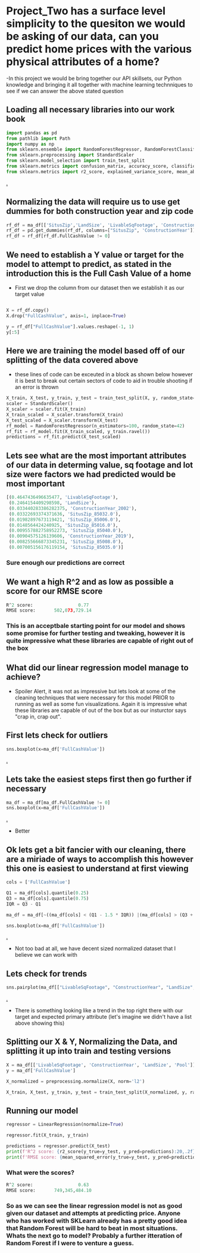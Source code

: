 # Project_Two has a surface level simplicity to the quesiton we would be asking of our data, can you predict home prices with the various physical attributes of a home? # 

-In this project we would be bring together our API skillsets, our Python knowledge and bringing it all together with machine learning technniques to see if we can answer the above stated question

## Loading all necessary libraries into our work book ##

```python
import pandas as pd
from pathlib import Path
import numpy as np
from sklearn.ensemble import RandomForestRegressor, RandomForestClassifier
from sklearn.preprocessing import StandardScaler
from sklearn.model_selection import train_test_split
from sklearn.metrics import confusion_matrix, accuracy_score, classification_report
from sklearn.metrics import r2_score, explained_variance_score, mean_absolute_error, mean_squared_error
```

[.]()

## Normalizing the data will require us to use get dummies for both construction year and zip code ##

```python
rf_df = ma_df[['SitusZip','LandSize', 'LivableSqFootage', 'ConstructionYear', 'Pool', 'FullCashValue']].copy()
rf_df = pd.get_dummies(rf_df, columns=["SitusZip", 'ConstructionYear'])
rf_df = rf_df[rf_df.FullCashValue != 0]
```

## We need to establish a Y value or target for the model to attempt to predict, as stated in the introduction this is the Full Cash Value of a home ##
 - First we drop the column from our dataset then we establish it as our target value
```python

X = rf_df.copy()
X.drop("FullCashValue", axis=1, inplace=True)

y = rf_df["FullCashValue"].values.reshape(-1, 1)
y[:5]
```

## Here we are training the model based off of our splitting of the data covered above ##
 -  these lines of code can be exceuted in a block as shown below however it is best to break out certain sectors of code to aid in trouble shooting if an error is thrown
 
```python
X_train, X_test, y_train, y_test = train_test_split(X, y, random_state=78)
scaler = StandardScaler()
X_scaler = scaler.fit(X_train)
X_train_scaled = X_scaler.transform(X_train)
X_test_scaled = X_scaler.transform(X_test)
rf_model = RandomForestRegressor(n_estimators=100, random_state=42)
rf_fit = rf_model.fit(X_train_scaled, y_train.ravel())
predictions = rf_fit.predict(X_test_scaled)
```

## Lets see what are the most important attributes of our data in determing value, sq footage and lot size were factors we had predicted would be most important  ##

```python
[(0.4647436496635477, 'LivableSqFootage'),
 (0.2464154409298598, 'LandSize'),
 (0.033440283386282375, 'ConstructionYear_2002'),
 (0.03322693374371636, 'SitusZip_85032.0'),
 (0.01982897673119421, 'SitusZip_85006.0'),
 (0.0148564424240925, 'SitusZip_85016.0'),
 (0.009557882758952273, 'SitusZip_85040.0'),
 (0.00904575126139606, 'ConstructionYear_2019'),
 (0.008255666873345231, 'SitusZip_85008.0'),
 (0.007005156176119154, 'SitusZip_85035.0')]
```
### Sure enough our predictions are correct ###

## We want a high R^2 and as low as possible a score for our RMSE score ##

```python
R^2 score:                 0.77
RMSE score:       502,073,729.14
```
### This is an acceptbale starting point for our model and shows some promise for further testing and tweaking, however it is quite impressive what these libraries are capable of right out of the box ###


## What did our linear regression model manage to achieve? ##
 - Spoiler Alert, it was not as impressive but lets look at some of the cleaning techniques that were necessary for this model PRIOR to running as well as some fun visualizations. Again it is impressive what these libraries are capable of out of the box but as our insturctor says "crap in, crap out". 

## First lets check for outliers ##

```python
sns.boxplot(x=ma_df['FullCashValue'])
```

[.]()

## Lets take the easiest steps first then go further if necessary ##

```python
ma_df = ma_df[ma_df.FullCashValue != 0]
sns.boxplot(x=ma_df['FullCashValue'])
``` 
[.]()
 - Better
 
## Ok lets get a bit fancier with our cleaning, there are a miriade of ways to accomplish this however this one is easiest to understand at first viewing ##

```python
cols = ['FullCashValue']

Q1 = ma_df[cols].quantile(0.25)
Q3 = ma_df[cols].quantile(0.75)
IQR = Q3 - Q1

ma_df = ma_df[~((ma_df[cols] < (Q1 - 1.5 * IQR)) |(ma_df[cols] > (Q3 + 1.5 * IQR))).any(axis=1)]

sns.boxplot(x=ma_df['FullCashValue'])
```

[.]()
 - Not too bad at all, we have decent sized normalized dataset that I believe we can work with 

## Lets check for trends ##

```python
sns.pairplot(ma_df[["LivableSqFootage", "ConstructionYear", "LandSize", 'FullCashValue' ]], diag_kind="kde")
```

[.]()
 - There is something looking like a trend in the top right there with our target and expected primary attribute (let's imagine we didn't have a list above showing this)

## Splitting our X & Y, Normalizing the Data, and splitting it up into train and testing versions ##

```python
X = ma_df[['LivableSqFootage', 'ConstructionYear', 'LandSize', 'Pool']]
y = ma_df['FullCashValue']

X_normalized = preprocessing.normalize(X, norm='l2')

X_train, X_test, y_train, y_test = train_test_split(X_normalized, y, random_state=42)
```

## Running our model ##

```python
regressor = LinearRegression(normalize=True)

regressor.fit(X_train, y_train)

predictions = regressor.predict(X_test)
print(f'R^2 score: {r2_score(y_true=y_test, y_pred=predictions):20,.2f}')
print(f'RMSE score: {mean_squared_error(y_true=y_test, y_pred=predictions, squared=True):20,.2f}'
```
### What were the scores? ###

 ```python
R^2 score:                 0.63
RMSE score:       749,345,484.10
```

### So as we can see the linear regression model is not as good given our dataset and attempts at predicting price. Anyone who has worked with SKLearn already has a pretty good idea that Random Forest will be hard to beat in most situations. Whats the next go to model? Probably a further itteration of Random Forest if I were to venture a guess. ###
